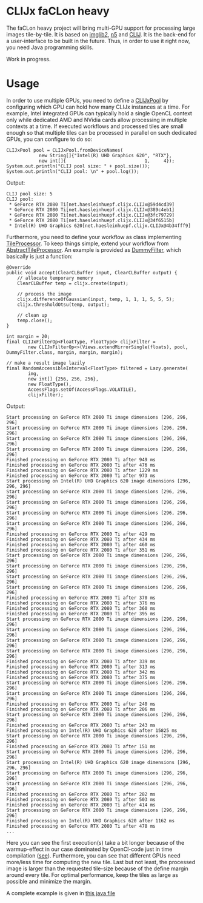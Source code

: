 # CLIJx faCLon heavy
The faCLon heavy project will bring multi-GPU support for processing large images tile-by-tile. It is based on [imglib2](https://github.com/imglib), [n5](https://github.com/saalfeldlab/n5) and [CLIJ](https://clij.github.io).
It is the back-end for a user-interface to be built in the future. 
Thus, in order to use it right now, you need Java programming skills.

Work in progress.

# Usage
In order to use multiple GPUs, you need to define a [CLIJxPool](https://github.com/clij/clijx-faclon-heavy/blob/master/src/main/java/net/haesleinhuepf/clijx/faclonheavy/CLIJxPool.java) by configuring which GPU can hold how many CLIJx instances at a time.
For example, Intel integrated GPUs can typically hold a single OpenCL context only while dedicated AMD and NVidia cards
allow processing in multiple contexts at a time. If executed workflows and processed tiles are small enough so that 
multiple tiles can be processed in parallel on such dedicated GPUs, you can configure to do so:

```
CLIJxPool pool = CLIJxPool.fromDeviceNames(
            new String[]{"Intel(R) UHD Graphics 620", "RTX"},
            new int[]{                             1,     4});
System.out.println("CLIJ pool size: " + pool.size());
System.out.println("CLIJ pool: \n" + pool.log());
```
Output:
```
CLIJ pool size: 5
CLIJ pool: 
 * GeForce RTX 2080 Ti[net.haesleinhuepf.clijx.CLIJx@59d4cd39]
 * GeForce RTX 2080 Ti[net.haesleinhuepf.clijx.CLIJx@389c4eb1]
 * GeForce RTX 2080 Ti[net.haesleinhuepf.clijx.CLIJx@3fc79729]
 * GeForce RTX 2080 Ti[net.haesleinhuepf.clijx.CLIJx@34f6515b]
 * Intel(R) UHD Graphics 620[net.haesleinhuepf.clijx.CLIJx@4b34fff9]
```

Furthermore, you need to define your workflow as class implementing [TileProcessor](https://github.com/clij/clijx-faclon-heavy/blob/master/src/main/java/net/haesleinhuepf/clijx/faclonheavy/TileProcessor.java). 
To keep things simple, extend your workflow from [AbstractTileProcessor](https://github.com/clij/clijx-faclon-heavy/blob/master/src/main/java/net/haesleinhuepf/clijx/faclonheavy/AbstractTileProcessor.java).
An example is provided as [DummyFilter](https://github.com/clij/clijx-faclon-heavy/blob/master/src/main/java/net/haesleinhuepf/clijx/faclonheavy/implementations/DummyFilter.java), which basically is just a function:
```
@Override
public void accept(ClearCLBuffer input, ClearCLBuffer output) {
    // allocate temporary memory
    ClearCLBuffer temp = clijx.create(input);

    // process the image
    clijx.differenceOfGaussian(input, temp, 1, 1, 1, 5, 5, 5);
    clijx.thresholdOtsu(temp, output);

    // clean up
    temp.close();
}
```


```
int margin = 20;
final CLIJxFilterOp<FloatType, FloatType> clijxFilter =
        new CLIJxFilterOp<>(Views.extendMirrorSingle(floats), pool, DummyFilter.class, margin, margin, margin);

// make a result image lazily
final RandomAccessibleInterval<FloatType> filtered = Lazy.generate(
        img,
        new int[] {256, 256, 256},
        new FloatType(),
        AccessFlags.setOf(AccessFlags.VOLATILE),
        clijxFilter);
```
Output:
```
Start processing on GeForce RTX 2080 Ti image dimensions [296, 296, 296]
Start processing on GeForce RTX 2080 Ti image dimensions [296, 296, 296]
Start processing on GeForce RTX 2080 Ti image dimensions [296, 296, 296]
Start processing on GeForce RTX 2080 Ti image dimensions [296, 296, 296]
Finished processing on GeForce RTX 2080 Ti after 949 ms
Finished processing on GeForce RTX 2080 Ti after 476 ms
Finished processing on GeForce RTX 2080 Ti after 1229 ms
Finished processing on GeForce RTX 2080 Ti after 973 ms
Start processing on Intel(R) UHD Graphics 620 image dimensions [296, 296, 296]
Start processing on GeForce RTX 2080 Ti image dimensions [296, 296, 296]
Start processing on GeForce RTX 2080 Ti image dimensions [296, 296, 296]
Start processing on GeForce RTX 2080 Ti image dimensions [296, 296, 296]
Start processing on GeForce RTX 2080 Ti image dimensions [296, 296, 296]
Finished processing on GeForce RTX 2080 Ti after 429 ms
Finished processing on GeForce RTX 2080 Ti after 434 ms
Finished processing on GeForce RTX 2080 Ti after 460 ms
Finished processing on GeForce RTX 2080 Ti after 351 ms
Start processing on GeForce RTX 2080 Ti image dimensions [296, 296, 296]
Start processing on GeForce RTX 2080 Ti image dimensions [296, 296, 296]
Start processing on GeForce RTX 2080 Ti image dimensions [296, 296, 296]
Start processing on GeForce RTX 2080 Ti image dimensions [296, 296, 296]
Finished processing on GeForce RTX 2080 Ti after 370 ms
Finished processing on GeForce RTX 2080 Ti after 376 ms
Finished processing on GeForce RTX 2080 Ti after 360 ms
Finished processing on GeForce RTX 2080 Ti after 395 ms
Start processing on GeForce RTX 2080 Ti image dimensions [296, 296, 296]
Start processing on GeForce RTX 2080 Ti image dimensions [296, 296, 296]
Start processing on GeForce RTX 2080 Ti image dimensions [296, 296, 296]
Start processing on GeForce RTX 2080 Ti image dimensions [296, 296, 296]
Finished processing on GeForce RTX 2080 Ti after 339 ms
Finished processing on GeForce RTX 2080 Ti after 313 ms
Finished processing on GeForce RTX 2080 Ti after 342 ms
Finished processing on GeForce RTX 2080 Ti after 375 ms
Start processing on GeForce RTX 2080 Ti image dimensions [296, 296, 296]
Start processing on GeForce RTX 2080 Ti image dimensions [296, 296, 296]
Finished processing on GeForce RTX 2080 Ti after 240 ms
Finished processing on GeForce RTX 2080 Ti after 206 ms
Start processing on GeForce RTX 2080 Ti image dimensions [296, 296, 296]
Finished processing on GeForce RTX 2080 Ti after 243 ms
Finished processing on Intel(R) UHD Graphics 620 after 15825 ms
Start processing on GeForce RTX 2080 Ti image dimensions [296, 296, 296]
Finished processing on GeForce RTX 2080 Ti after 151 ms
Start processing on GeForce RTX 2080 Ti image dimensions [296, 296, 296]
Start processing on Intel(R) UHD Graphics 620 image dimensions [296, 296, 296]
Start processing on GeForce RTX 2080 Ti image dimensions [296, 296, 296]
Start processing on GeForce RTX 2080 Ti image dimensions [296, 296, 296]
Finished processing on GeForce RTX 2080 Ti after 282 ms
Finished processing on GeForce RTX 2080 Ti after 503 ms
Finished processing on GeForce RTX 2080 Ti after 414 ms
Start processing on GeForce RTX 2080 Ti image dimensions [296, 296, 296]
Finished processing on Intel(R) UHD Graphics 620 after 1162 ms
Finished processing on GeForce RTX 2080 Ti after 478 ms
...
```
Here you can see the first execution(s) take a bit longer because of the warmup-effect in our case dominated by OpenCl-code just in time compilation ([see](https://arxiv.org/ftp/arxiv/papers/2008/2008.11799.pdf)).
Furthermore, you can see that different GPUs need more/less time for computing the new tile.
Last but not least, the processed image is larger than the requested tile-size because of the define margin around every tile.
For optimal performance, keep the tiles as large as possible and minimize the margin.

A complete example is given in [this java file](https://github.com/clij/clijx-faclon-heavy/blob/master/src/test/java/net/haesleinhuepf/clijx/faclonheavy/Tutorial.java)
